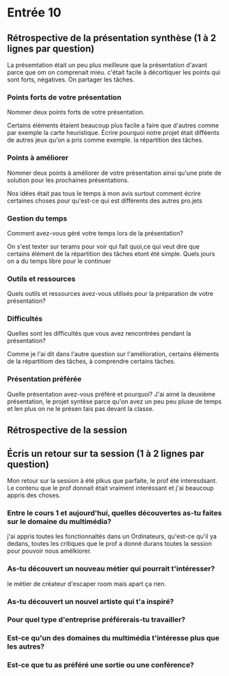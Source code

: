 # Entrée 10
## Rétrospective de la présentation synthèse (1 à 2 lignes par question)
La présemtation était un peu plus meilleure que la présentation d'avant parce que om on comprenait mieu. c'était facile à décortiquer les points qui sont forts, négatives. On partager les tâches.

### Points forts de votre présentation 
Nommer deux points forts de votre présentation.

Certains éléments étaient beaucoup plus facile a faire que d'autres comme par exemple la carte heuristique. Écrire pourquoi notre projet était difféents de autres jeux qu'on a pris comme exemple. la répartition des tâches.

### Points à améliorer
Nommer deux points à améliorer de votre présentation ainsi qu'une piste de solution pour les prochaines présentations. 

Nos idées était pas tous le temps à mon avis surtout comment écrire certaines choses pour qu'est-ce qui est différents des autres pro.jets

### Gestion du temps
Comment avez-vous géré votre temps lors de la présentation?

On s'est texter sur terams pour voir qui fait quoi,ce qui veut dire que certains élément de la répartition des tâches etont été simple. Quels jours on a du temps libre pour le continuer 

### Outils et ressources
Quels outils et ressources avez-vous utilisés pour la préparation de votre présentation?

### Difficultés
Quelles sont les difficultés que vous avez rencontrées pendant la présentation?

Comme je l'ai dit dans l'autre question sur l'amélioration, certains éléments de la répartitiom des tâches, à comprendre certains tàches.

### Présentation préférée
Quelle présentation avez-vous préféré et pourquoi?
J'ai aimé la deuxième présentation, le projet syntèse parce qu'on avez un  peu peu pluse de temps et len plus on ne le présen tais pas devant la classe.

## Rétrospective de la session
## Écris un retour sur ta session (1 à 2 lignes par question)

Mon retour sur la session à été plkus que parfaite, le prof été interesdsant. 
Le contenu que le prof donnait était vraiment interéssant et j'ai beaucoup appris des choses.

### Entre le cours 1 et aujourd'hui, quelles découvertes as-tu faites sur le domaine du multimédia? 
j'ai appris toutes les fonctionnaltés dans un Ordinateurs, qu'est-ce qu'il ya dedans, toutes les critiques que le prof a donné durans toutes la session pour pouvoir nous amélkiorer.

### As-tu découvert un nouveau métier qui pourrait t'intéresser? 

le métier de créateur d'escaper room mais apart ça rien.
### As-tu découvert un nouvel artiste qui t'a inspiré? 

### Pour quel type d'entreprise préférerais-tu travailler? 

### Est-ce qu'un des domaines du multimédia t'intéresse plus que les autres? 

### Est-ce que tu as préféré une sortie ou une conférence?
